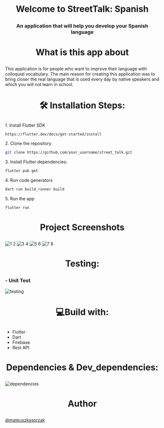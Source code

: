 # <p align="center">Welcome to StreetTalk: Spanish</p>
<h3><p align="center">An application that will help you develop your Spanish language</p></h3>

# <p align="center">What is this app about</p>

This application is for people who want to improve their language with colloquial vocabulary. The main reason for creating this application was to bring closer the real language that is used every day by native speakers and which you will not learn in school.

# <p align="center">🛠️ Installation Steps:</p>
     
<p>1. Install Flutter SDK</p>

```sh
https://flutter.dev/docs/get-started/install
```
<p>2. Clone the repository</p>

```sh
git clone https://github.com/your_username/street_talk.git
```
<p>3. Install Flutter dependencies:</p>

```sh
flutter pub get
```
<p>4. Run code generators</p>

```sh
dart run build_runner build
```
<p>5. Run the app</p>

```sh
flutter run
```

# <p align="center">Project Screenshots</p>
![1 2](https://github.com/mateuszkasprzak94/street_talk/assets/142491717/fb66a191-09ac-4f22-b4bd-18b214ab2a99)
![3 4](https://github.com/mateuszkasprzak94/street_talk/assets/142491717/3d8525a9-1ca7-41a5-87fc-b67414374136)
![5 6](https://github.com/mateuszkasprzak94/street_talk/assets/142491717/642f6a08-0ddd-43ce-8081-a2a326e156fd)
![7 8](https://github.com/mateuszkasprzak94/street_talk/assets/142491717/e23447bc-32a4-4efe-a32b-e755f4bca61a)


# <p align="center">Testing:</p>
<h3>- Unit Test</h3>
  
![testing](https://github.com/mateuszkasprzak94/street_talk/assets/142491717/50c1d6a7-9416-4af4-8bf0-6286094cd840)

# <p align="center">💻Build with:</p>

* Flutter
* Dart
* Firebase
* Rest API

# <p align="center">Dependencies & Dev_dependencies:</p>
![dependencies](https://github.com/mateuszkasprzak94/street_talk/assets/142491717/7da66c00-9252-4d97-8865-65a35f8ab170)

# <p align="center">Author</p>
[@mateuszkasprzak](https://github.com/mateuszkasprzak94)

